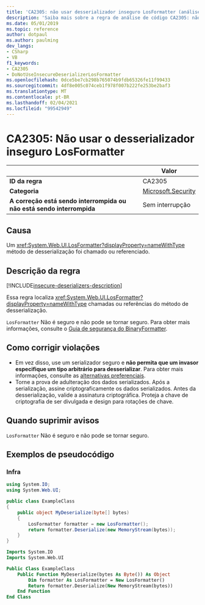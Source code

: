 ```yaml
---
title: 'CA2305: não usar desserializador inseguro LosFormatter (análise de código)'
description: 'Saiba mais sobre a regra de análise de código CA2305: não use o desserializador inseguro LosFormatter'
ms.date: 05/01/2019
ms.topic: reference
author: dotpaul
ms.author: paulming
dev_langs:
- CSharp
- VB
f1_keywords:
- CA2305
- DoNotUseInsecureDeserializerLosFormatter
ms.openlocfilehash: 0dce5be7cb298b765074b9fdb65326fe11f99433
ms.sourcegitcommit: 4df8e005c074ceb1f978f007b222fe253be2baf3
ms.translationtype: MT
ms.contentlocale: pt-BR
ms.lasthandoff: 02/04/2021
ms.locfileid: "99542949"
---
```

# <a name="ca2305-do-not-use-insecure-deserializer-losformatter"></a>CA2305: Não usar o desserializador inseguro LosFormatter

| | Valor |
|-|-|
| **ID da regra** |CA2305|
| **Categoria** |[Microsoft.Security](security-warnings.md)|
| **A correção está sendo interrompida ou não está sendo interrompida** |Sem interrupção|

## <a name="cause"></a>Causa

Um <xref:System.Web.UI.LosFormatter?displayProperty=nameWithType> método de desserialização foi chamado ou referenciado.

## <a name="rule-description"></a>Descrição da regra

[!INCLUDE[insecure-deserializers-description](~/includes/code-analysis/insecure-deserializers-description.md)]

Essa regra localiza <xref:System.Web.UI.LosFormatter?displayProperty=nameWithType> chamadas ou referências do método de desserialização.

`LosFormatter` Não é seguro e não pode se tornar seguro. Para obter mais informações, consulte o [Guia de segurança do BinaryFormatter](../../../standard/serialization/binaryformatter-security-guide.md).

## <a name="how-to-fix-violations"></a>Como corrigir violações

- Em vez disso, use um serializador seguro e **não permita que um invasor especifique um tipo arbitrário para desserializar**. Para obter mais informações, consulte as [alternativas preferenciais](../../../standard/serialization/binaryformatter-security-guide.md#preferred-alternatives).
- Torne a prova de adulteração dos dados serializados. Após a serialização, assine criptograficamente os dados serializados. Antes da desserialização, valide a assinatura criptográfica. Proteja a chave de criptografia de ser divulgada e design para rotações de chave.

## <a name="when-to-suppress-warnings"></a>Quando suprimir avisos

`LosFormatter` Não é seguro e não pode se tornar seguro.

## <a name="pseudo-code-examples"></a>Exemplos de pseudocódigo

### <a name="violation"></a>Infra

```csharp
using System.IO;
using System.Web.UI;

public class ExampleClass
{
    public object MyDeserialize(byte[] bytes)
    {
        LosFormatter formatter = new LosFormatter();
        return formatter.Deserialize(new MemoryStream(bytes));
    }
}
```

```vb
Imports System.IO
Imports System.Web.UI

Public Class ExampleClass
    Public Function MyDeserialize(bytes As Byte()) As Object
        Dim formatter As LosFormatter = New LosFormatter()
        Return formatter.Deserialize(New MemoryStream(bytes))
    End Function
End Class
```
